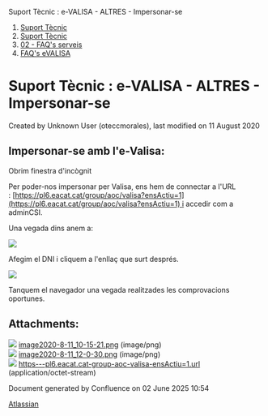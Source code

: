 Suport Tècnic : e-VALISA - ALTRES - Impersonar-se  

1.  [Suport Tècnic](index.md)
2.  [Suport Tècnic](13893782.md)
3.  [02 - FAQ's serveis](26313393.md)
4.  [FAQ's eVALISA](28705569.md)

Suport Tècnic : e-VALISA - ALTRES - Impersonar-se
=================================================

Created by Unknown User (oteccmorales), last modified on 11 August 2020

Impersonar-se amb l'e-Valisa:
-----------------------------

Obrim finestra d'incògnit

Per poder-nos impersonar per Valisa, ens hem de connectar a l'URL : [https://pl6.eacat.cat/group/aoc/valisa?ensActiu=1](https://pl6.eacat.cat/group/aoc/valisa?ensActiu=1) i accedir com a adminCSI. 

Una vegada dins anem a:

![](attachments/41518523/41518524.png)

Afegim el DNI i cliquem a l'enllaç que surt després.

![](attachments/41518523/41518533.png)

Tanquem el navegador una vegada realitzades les comprovacions oportunes.

Attachments:
------------

![](images/icons/bullet_blue.gif) [image2020-8-11\_10-15-21.png](attachments/41518523/41518524.png) (image/png)  
![](images/icons/bullet_blue.gif) [image2020-8-11\_12-0-30.png](attachments/41518523/41518533.png) (image/png)  
![](images/icons/bullet_blue.gif) [https---pl6.eacat.cat-group-aoc-valisa-ensActiu=1.url](attachments/41518523/64979242.url) (application/octet-stream)  

Document generated by Confluence on 02 June 2025 10:54

[Atlassian](http://www.atlassian.com/)